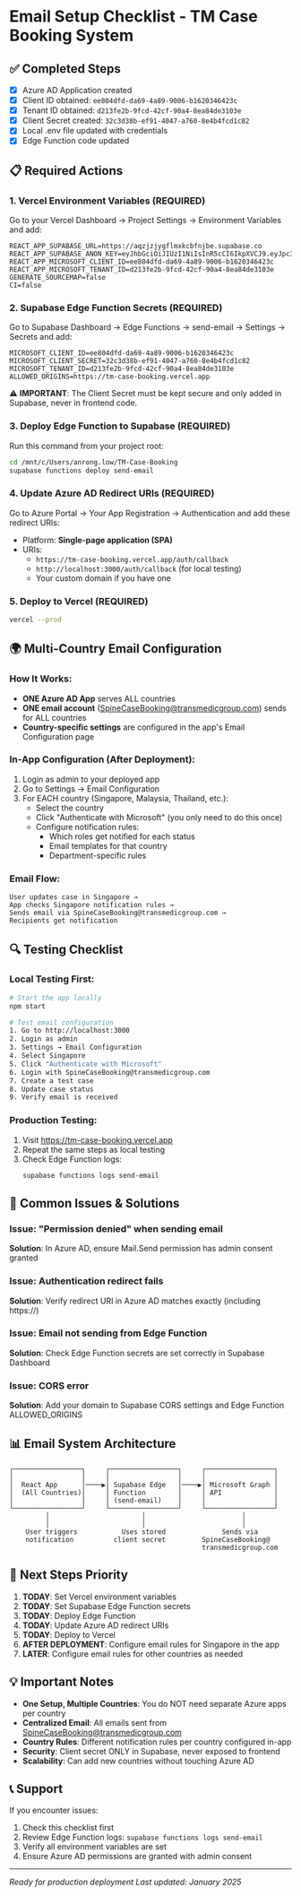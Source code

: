 # Email Setup Checklist - TM Case Booking System

## ✅ Completed Steps
- [x] Azure AD Application created
- [x] Client ID obtained: `ee804dfd-da69-4a89-9006-b1620346423c`
- [x] Tenant ID obtained: `d213fe2b-9fcd-42cf-90a4-8ea84de3103e`
- [x] Client Secret created: `32c3d38b-ef91-4047-a760-8e4b4fcd1c82`
- [x] Local .env file updated with credentials
- [x] Edge Function code updated

## 📋 Required Actions

### 1. Vercel Environment Variables (REQUIRED)
Go to your Vercel Dashboard → Project Settings → Environment Variables and add:

```env
REACT_APP_SUPABASE_URL=https://aqzjzjygflmxkcbfnjbe.supabase.co
REACT_APP_SUPABASE_ANON_KEY=eyJhbGciOiJIUzI1NiIsInR5cCI6IkpXVCJ9.eyJpc3MiOiJzdXBhYmFzZSIsInJlZiI6ImFxemp6anlnZmxteGtjYmZuamJlIiwicm9sZSI6ImFub24iLCJpYXQiOjE3NTE5NjEzMjgsImV4cCI6MjA2NzUzNzMyOH0.h_NnNbz68anh_EOjgqAL81Lx6IJGw6hlVc0D10XqlLw
REACT_APP_MICROSOFT_CLIENT_ID=ee804dfd-da69-4a89-9006-b1620346423c
REACT_APP_MICROSOFT_TENANT_ID=d213fe2b-9fcd-42cf-90a4-8ea84de3103e
GENERATE_SOURCEMAP=false
CI=false
```

### 2. Supabase Edge Function Secrets (REQUIRED)
Go to Supabase Dashboard → Edge Functions → send-email → Settings → Secrets and add:

```env
MICROSOFT_CLIENT_ID=ee804dfd-da69-4a89-9006-b1620346423c
MICROSOFT_CLIENT_SECRET=32c3d38b-ef91-4047-a760-8e4b4fcd1c82
MICROSOFT_TENANT_ID=d213fe2b-9fcd-42cf-90a4-8ea84de3103e
ALLOWED_ORIGINS=https://tm-case-booking.vercel.app
```

⚠️ **IMPORTANT**: The Client Secret must be kept secure and only added in Supabase, never in frontend code.

### 3. Deploy Edge Function to Supabase (REQUIRED)
Run this command from your project root:

```bash
cd /mnt/c/Users/anrong.low/TM-Case-Booking
supabase functions deploy send-email
```

### 4. Update Azure AD Redirect URIs (REQUIRED)
Go to Azure Portal → Your App Registration → Authentication and add these redirect URIs:
- Platform: **Single-page application (SPA)**
- URIs:
  - `https://tm-case-booking.vercel.app/auth/callback`
  - `http://localhost:3000/auth/callback` (for local testing)
  - Your custom domain if you have one

### 5. Deploy to Vercel (REQUIRED)
```bash
vercel --prod
```

## 🌍 Multi-Country Email Configuration

### How It Works:
- **ONE Azure AD App** serves ALL countries
- **ONE email account** (SpineCaseBooking@transmedicgroup.com) sends for ALL countries
- **Country-specific settings** are configured in the app's Email Configuration page

### In-App Configuration (After Deployment):
1. Login as admin to your deployed app
2. Go to Settings → Email Configuration
3. For EACH country (Singapore, Malaysia, Thailand, etc.):
   - Select the country
   - Click "Authenticate with Microsoft" (you only need to do this once)
   - Configure notification rules:
     - Which roles get notified for each status
     - Email templates for that country
     - Department-specific rules

### Email Flow:
```
User updates case in Singapore → 
App checks Singapore notification rules → 
Sends email via SpineCaseBooking@transmedicgroup.com → 
Recipients get notification
```

## 🔍 Testing Checklist

### Local Testing First:
```bash
# Start the app locally
npm start

# Test email configuration
1. Go to http://localhost:3000
2. Login as admin
3. Settings → Email Configuration
4. Select Singapore
5. Click "Authenticate with Microsoft"
6. Login with SpineCaseBooking@transmedicgroup.com
7. Create a test case
8. Update case status
9. Verify email is received
```

### Production Testing:
1. Visit https://tm-case-booking.vercel.app
2. Repeat the same steps as local testing
3. Check Edge Function logs:
   ```bash
   supabase functions logs send-email
   ```

## 🚨 Common Issues & Solutions

### Issue: "Permission denied" when sending email
**Solution**: In Azure AD, ensure Mail.Send permission has admin consent granted

### Issue: Authentication redirect fails
**Solution**: Verify redirect URI in Azure AD matches exactly (including https://)

### Issue: Email not sending from Edge Function
**Solution**: Check Edge Function secrets are set correctly in Supabase Dashboard

### Issue: CORS error
**Solution**: Add your domain to Supabase CORS settings and Edge Function ALLOWED_ORIGINS

## 📊 Email System Architecture

```
┌─────────────────┐     ┌─────────────────┐     ┌─────────────────┐
│                 │     │                 │     │                 │
│  React App      │────▶│ Supabase Edge   │────▶│ Microsoft Graph │
│  (All Countries)│     │ Function        │     │ API             │
│                 │     │ (send-email)    │     │                 │
└─────────────────┘     └─────────────────┘     └─────────────────┘
         │                       │                        │
         │                       │                        │
    User triggers           Uses stored              Sends via
    notification          client secret         SpineCaseBooking@
                                                transmedicgroup.com
```

## 📅 Next Steps Priority

1. **TODAY**: Set Vercel environment variables
2. **TODAY**: Set Supabase Edge Function secrets  
3. **TODAY**: Deploy Edge Function
4. **TODAY**: Update Azure AD redirect URIs
5. **TODAY**: Deploy to Vercel
6. **AFTER DEPLOYMENT**: Configure email rules for Singapore in the app
7. **LATER**: Configure email rules for other countries as needed

## 💡 Important Notes

- **One Setup, Multiple Countries**: You do NOT need separate Azure apps per country
- **Centralized Email**: All emails sent from SpineCaseBooking@transmedicgroup.com
- **Country Rules**: Different notification rules per country configured in-app
- **Security**: Client secret ONLY in Supabase, never exposed to frontend
- **Scalability**: Can add new countries without touching Azure AD

## 📞 Support

If you encounter issues:
1. Check this checklist first
2. Review Edge Function logs: `supabase functions logs send-email`
3. Verify all environment variables are set
4. Ensure Azure AD permissions are granted with admin consent

---
*Ready for production deployment*
*Last updated: January 2025*